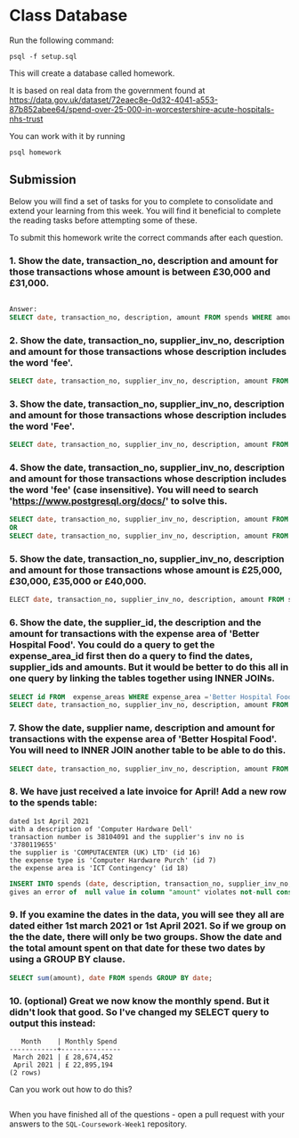 # Class Database
Run the following command:
```
psql -f setup.sql
```
This will create a database called homework.

It is based on real data from the government found at
https://data.gov.uk/dataset/72eaec8e-0d32-4041-a553-87b852abee64/spend-over-25-000-in-worcestershire-acute-hospitals-nhs-trust

You can work with it by running
```
psql homework
```
## Submission

Below you will find a set of tasks for you to complete to consolidate and extend your learning from this week. You will find it beneficial to complete the reading tasks before attempting some of these.

To submit this homework write the correct commands after each question.

### 1. Show the date, transaction_no, description and amount for those transactions whose amount is between £30,000 and £31,000.
```sql

Answer:
SELECT date, transaction_no, description, amount FROM spends WHERE amount BETWEEN 30.000 AND 31.000; 
```
### 2. Show the date, transaction_no, supplier_inv_no, description and amount for those transactions whose description includes the word 'fee'.
```sql
SELECT date, transaction_no, supplier_inv_no, description, amount FROM spends WHERE description LIKE '%fee%';
```
### 3. Show the date, transaction_no, supplier_inv_no, description and amount for those transactions whose description includes the word 'Fee'.
```sql
SELECT date, transaction_no, supplier_inv_no, description, amount FROM spends WHERE description LIKE '%Fee%';
```
### 4. Show the date, transaction_no, supplier_inv_no, description and amount for those transactions whose description includes the word 'fee' (case insensitive). You will need to search 'https://www.postgresql.org/docs/' to solve this.
```sql
SELECT date, transaction_no, supplier_inv_no, description, amount FROM spends WHERE upper (description) LIKE  '%FEE%'; 
OR
SELECT date, transaction_no, supplier_inv_no, description, amount FROM spends WHERE lower (description) LIKE  '%fee%'; 
```
### 5. Show the date, transaction_no, supplier_inv_no, description and amount for those transactions whose amount is £25,000, £30,000, £35,000 or £40,000.
```sql
ELECT date, transaction_no, supplier_inv_no, description, amount FROM spends WHERE amount = 25000 OR amount = 30000 OR amount = 35000 OR amount = 40000;
```
### 6. Show the date, the supplier_id, the description and the amount for transactions with the expense area of 'Better Hospital Food'. You could do a query to get the expense_area_id first then do a query to find the dates, supplier_ids and amounts. But it would be better to do this all in one query by linking the tables together using INNER JOINs.
```sql
SELECT id FROM  expense_areas WHERE expense_area ='Better Hospital Food';
SELECT date, transaction_no, supplier_inv_no, description, amount FROM spends WHERE expense_area_id = 2;


```
### 7. Show the date, supplier name, description and amount for transactions with the expense area of 'Better Hospital Food'. You will need to INNER JOIN another table to be able to do this.
```sql
SELECT date, transaction_no, supplier_inv_no, description, amount FROM spends INNER JOIN expense_areas ON spends.expense_area_id = expense_areas.id WHERE expense_area = 'Better Hospital Food';

```
### 8. We have just received a late invoice for April! Add a new row to the spends table:
    dated 1st April 2021
    with a description of 'Computer Hardware Dell'
    transaction number is 38104091 and the supplier's inv no is '3780119655'
    the supplier is 'COMPUTACENTER (UK) LTD' (id 16)
    the expense type is 'Computer Hardware Purch' (id 7)
    the expense area is 'ICT Contingency' (id 18)
```sql
INSERT INTO spends (date, description, transaction_no, supplier_inv_no, supplier_id, expense_type_id, expense_area_id,amount) VALUES ('2021-04-01', 'Computer Hardware Dell', 38104091, 3780119655, 16, 7, 18,32000);
gives an error of  null value in column "amount" violates not-null constraint.

```
### 9. If you examine the dates in the data, you will see they all are dated either 1st march 2021 or 1st April 2021. So if we group on the the date, there will only be two groups. Show the date and the total amount spent on that date for these two dates by using a GROUP BY clause.
```sql
SELECT sum(amount), date FROM spends GROUP BY date;

```
### 10. (optional) Great we now know the monthly spend. But it didn't look that good. So I've changed my SELECT query to output this instead:
```
   Month    | Monthly Spend 
------------+---------------
 March 2021 | £ 28,674,452
 April 2021 | £ 22,895,194
(2 rows)
```
Can you work out how to do this?

```sql

```

When you have finished all of the questions - open a pull request with your answers to the `SQL-Coursework-Week1` repository.
